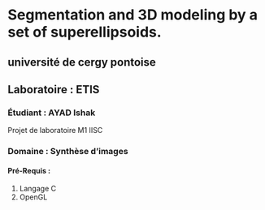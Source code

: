 # Segmentation and 3D modeling by a set of superellipsoids.

## université de cergy pontoise
## Laboratoire : ETIS
### Étudiant : AYAD Ishak

Projet de laboratoire M1 IISC

### Domaine : Synthèse d’images

#### Pré-Requis :
1. Langage C
2. OpenGL
